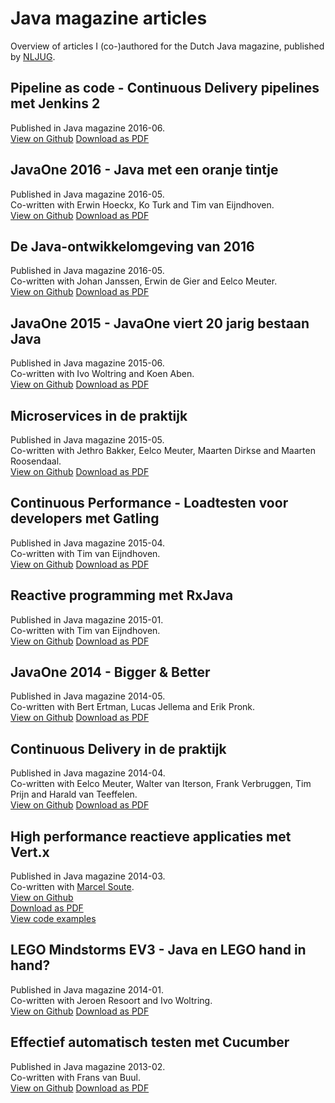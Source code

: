 # Java magazine articles
Overview of articles I (co-)authored for the Dutch Java magazine, published by [NLJUG](www.nljug.org).

## Pipeline as code - Continuous Delivery pipelines met Jenkins 2
Published in Java magazine 2016-06.  
[View on Github](https://github.com/bertjan/javamagazine/blob/master/pdf/Java%20magazine%202016-06%20-%20Pipeline%20as%20code.pdf)
[Download as PDF](https://github.com/bertjan/javamagazine/raw/master/pdf/Java%20magazine%202016-06%20-%20Pipeline%20as%20code.pdf)

## JavaOne 2016 - Java met een oranje tintje
Published in Java magazine 2016-05.  
Co-written with Erwin Hoeckx, Ko Turk and Tim van Eijndhoven.  
[View on Github](https://github.com/bertjan/javamagazine/blob/master/pdf/Java%20magazine%202016-05%20-%20JavaOne%202016%20-%20Java%20met%20een%20oranje%20tintje.pdf)
[Download as PDF](https://github.com/bertjan/javamagazine/raw/master/pdf/Java%20magazine%202016-05%20-%20JavaOne%202016%20-%20Java%20met%20een%20oranje%20tintje.pdf)

## De Java-ontwikkelomgeving van 2016
Published in Java magazine 2016-05.  
Co-written with Johan Janssen, Erwin de Gier and Eelco Meuter.  
[View on Github](https://github.com/bertjan/javamagazine/blob/master/pdf/Java%20magazine%202016-05%20-%20De%20Java-ontwikkelomgeving%20van%202016.pdf)
[Download as PDF](https://github.com/bertjan/javamagazine/raw/master/pdf/Java%20magazine%202016-05%20-%20De%20Java-ontwikkelomgeving%20van%202016.pdf)

## JavaOne 2015 - JavaOne viert 20 jarig bestaan Java
Published in Java magazine 2015-06.  
Co-written with Ivo Woltring and Koen Aben.  
[View on Github](https://github.com/bertjan/javamagazine/blob/master/pdf/Java%20magazine%202015-06%20-%20JavaOne%20viert%2020%20jarig%20bestaan%20Java.pdf)
[Download as PDF](https://github.com/bertjan/javamagazine/raw/master/pdf/Java%20magazine%202015-06%20-%20JavaOne%20viert%2020%20jarig%20bestaan%20Java.pdf)

## Microservices in de praktijk
Published in Java magazine 2015-05.  
Co-written with Jethro Bakker, Eelco Meuter, Maarten Dirkse and Maarten Roosendaal.  
[View on Github](https://github.com/bertjan/javamagazine/blob/master/pdf/Java%20magazine%202015-05%20-%20Microservices%20in%20de%20praktijk.pdf)
[Download as PDF](https://github.com/bertjan/javamagazine/raw/master/pdf/Java%20magazine%202015-05%20-%20Microservices%20in%20de%20praktijk.pdf)

## Continuous Performance - Loadtesten voor developers met Gatling
Published in Java magazine 2015-04.  
Co-written with Tim van Eijndhoven.  
[View on Github](https://github.com/bertjan/javamagazine/blob/master/pdf/Java%20magazine%202015-04%20-%20Continuous%20Performance.pdf)
[Download as PDF](https://github.com/bertjan/javamagazine/raw/master/pdf/Java%20magazine%202015-04%20-%20Continuous%20Performance.pdf)

## Reactive programming met RxJava
Published in Java magazine 2015-01.  
Co-written with Tim van Eijndhoven.  
[View on Github](https://github.com/bertjan/javamagazine/blob/master/pdf/Java%20magazine%202015-01%20-%20Reactive%20programming%20met%20RxJava.pdf)
[Download as PDF](https://github.com/bertjan/javamagazine/raw/master/pdf/Java%20magazine%202015-01%20-%20Reactive%20programming%20met%20RxJava.pdf)

## JavaOne 2014 - Bigger & Better
Published in Java magazine 2014-05.  
Co-written with Bert Ertman, Lucas Jellema and Erik Pronk.  
[View on Github](https://github.com/bertjan/javamagazine/blob/master/pdf/Java%20magazine%202014-05%20-%20JavaOne.pdf)
[Download as PDF](https://github.com/bertjan/javamagazine/raw/master/pdf/Java%20magazine%202014-05%20-%20JavaOne.pdf)

## Continuous Delivery in de praktijk
Published in Java magazine 2014-04.  
Co-written with Eelco Meuter, Walter van Iterson, Frank Verbruggen, Tim Prijn and Harald van Teeffelen.  
[View on Github](https://github.com/bertjan/javamagazine/blob/master/pdf/Java%20magazine%202014-04%20-%20Continuous%20Delivery%20in%20de%20praktijk.pdf)
[Download as PDF](https://github.com/bertjan/javamagazine/raw/master/pdf/Java%20magazine%202014-04%20-%20Continuous%20Delivery%20in%20de%20praktijk.pdf)

## High performance reactieve applicaties met Vert.x
Published in Java magazine 2014-03.  
Co-written with [Marcel Soute](https://github.com/msoute).  
[View on Github](https://github.com/bertjan/javamagazine/blob/master/pdf/Java%20magazine%202014-03%20-%20High%20performance%20reactieve%20applicaties%20met%20Vert.x.pdf)  
[Download as PDF](https://github.com/bertjan/javamagazine/raw/master/pdf/Java%20magazine%202014-03%20-%20High%20performance%20reactieve%20applicaties%20met%20Vert.x.pdf)  
[View code examples](https://github.com/msoute/javamagazine-vertx-examples)

## LEGO Mindstorms EV3 - Java en LEGO hand in hand?
Published in Java magazine 2014-01.  
Co-written with Jeroen Resoort and Ivo Woltring.  
[View on Github](https://github.com/bertjan/javamagazine/blob/master/pdf/Java%20magazine%202014-01%20-%20LEGO%20Mindstorms%20EV3.pdf)
[Download as PDF](https://github.com/bertjan/javamagazine/raw/master/pdf/Java%20magazine%202014-01%20-%20LEGO%20Mindstorms%20EV3.pdf)

## Effectief automatisch testen met Cucumber
Published in Java magazine 2013-02.  
Co-written with Frans van Buul.  
[View on Github](https://github.com/bertjan/javamagazine/blob/master/pdf/Java%20magazine%202013-02%20-%20Effectief%20automatisch%20testen%20met%20Cucumber.pdf)
[Download as PDF](https://github.com/bertjan/javamagazine/raw/master/pdf/Java%20magazine%202013-02%20-%20Effectief%20automatisch%20testen%20met%20Cucumber.pdf)
